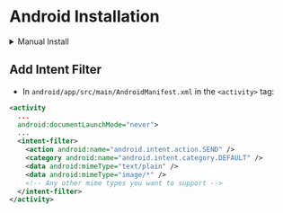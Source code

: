 # Android Installation

<details>
<summary>Manual Install</summary>

- In `android/settings.gradle`

```gradle
...
include ':rn-rnf-share-menupp'
project(':rn-rnf-share-menu').projectDir = new File(rootProject.projectDir, '../node_modules/rn-rnf-share-menu/android')
```

- In `android/app/build.gradle`

```gradle
...
dependencies {
    ...
    compile project(':rn-rnf-share-menu')
}
```

- Register module (in MainApplication.java)

```java
import com.meedan.ShareMenuPackage;  // <--- import

public class MainApplication extends Application implements ReactApplication {
  ......
  @Override
  protected List<ReactPackage> getPackages() {
    return Arrays.<ReactPackage>asList(
      new MainReactPackage(),
      new ShareMenuPackage()  // <------ add here
    );
  }
  ......

}
```

</details>

## Add Intent Filter

- In `android/app/src/main/AndroidManifest.xml` in the `<activity>` tag:

```xml
<activity
  ...
  android:documentLaunchMode="never">
  ...
  <intent-filter>
    <action android:name="android.intent.action.SEND" />
    <category android:name="android.intent.category.DEFAULT" />
    <data android:mimeType="text/plain" />
    <data android:mimeType="image/*" />
    <!-- Any other mime types you want to support -->
  </intent-filter>
</activity>
```
